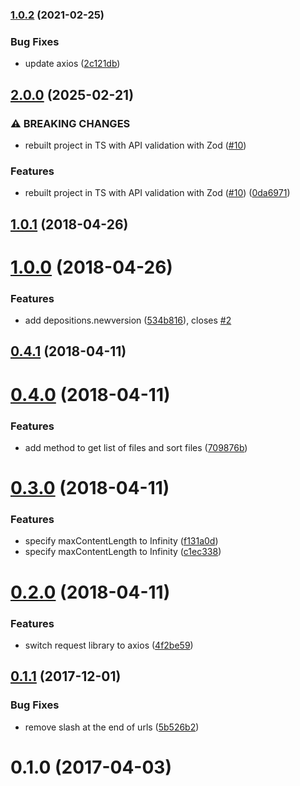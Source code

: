 ### [1.0.2](https://github.com/cheminfo/zenodo/compare/v1.0.1...v1.0.2) (2021-02-25)


### Bug Fixes

* update axios ([2c121db](https://github.com/cheminfo/zenodo/commit/2c121db6e24bccd94468dad9ed2698463a19b5a4))

<a name="1.0.1"></a>
## [2.0.0](https://github.com/cheminfo/zenodo/compare/v1.0.2...v2.0.0) (2025-02-21)


### ⚠ BREAKING CHANGES

* rebuilt project in TS with API validation with Zod ([#10](https://github.com/cheminfo/zenodo/issues/10))

### Features

* rebuilt project in TS with API validation with Zod ([#10](https://github.com/cheminfo/zenodo/issues/10)) ([0da6971](https://github.com/cheminfo/zenodo/commit/0da69719092ae190c92351dfc227484833c27d20))

## [1.0.1](https://github.com/cheminfo/zenodo/compare/v1.0.0...v1.0.1) (2018-04-26)



<a name="1.0.0"></a>
# [1.0.0](https://github.com/cheminfo/zenodo/compare/v0.4.1...v1.0.0) (2018-04-26)


### Features

* add depositions.newversion ([534b816](https://github.com/cheminfo/zenodo/commit/534b816)), closes [#2](https://github.com/cheminfo/zenodo/issues/2)



<a name="0.4.1"></a>
## [0.4.1](https://github.com/cheminfo/zenodo/compare/v0.4.0...v0.4.1) (2018-04-11)



<a name="0.4.0"></a>
# [0.4.0](https://github.com/cheminfo/zenodo/compare/v0.3.0...v0.4.0) (2018-04-11)


### Features

* add method to get list of files and sort files ([709876b](https://github.com/cheminfo/zenodo/commit/709876b))



<a name="0.3.0"></a>
# [0.3.0](https://github.com/cheminfo/zenodo/compare/v0.2.0...v0.3.0) (2018-04-11)


### Features

* specify maxContentLength to Infinity ([f131a0d](https://github.com/cheminfo/zenodo/commit/f131a0d))
* specify maxContentLength to Infinity ([c1ec338](https://github.com/cheminfo/zenodo/commit/c1ec338))



<a name="0.2.0"></a>
# [0.2.0](https://github.com/cheminfo/zenodo/compare/v0.1.1...v0.2.0) (2018-04-11)


### Features

* switch request library to axios ([4f2be59](https://github.com/cheminfo/zenodo/commit/4f2be59))



<a name="0.1.1"></a>
## [0.1.1](https://github.com/cheminfo/zenodo/compare/v0.1.0...v0.1.1) (2017-12-01)


### Bug Fixes

* remove slash at the end of urls ([5b526b2](https://github.com/cheminfo/zenodo/commit/5b526b2))



<a name="0.1.0"></a>
# 0.1.0 (2017-04-03)
